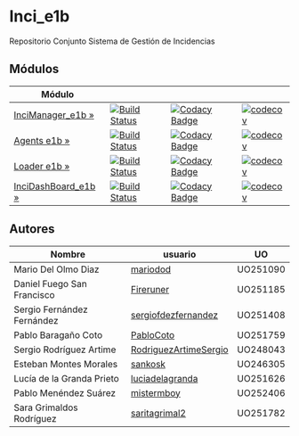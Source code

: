 # Inci_e1b
Repositorio Conjunto Sistema de Gestión de Incidencias

## Módulos
| Módulo | | | | 
|---------------------|---|---|---|
| [InciManager_e1b »](https://github.com/Arquisoft/InciManager_e1b) | [![Build Status](https://travis-ci.org/Arquisoft/InciManager_e1b.svg?branch=master)](https://travis-ci.org/Arquisoft/InciManager_e1b) | [![Codacy Badge](https://api.codacy.com/project/badge/Grade/1d7cb9ab12dd4230a9a1ccdc3a723185)](https://www.codacy.com/app/jelabra/InciManager_e1b?utm_source=github.com&amp;utm_medium=referral&amp;utm_content=Arquisoft/InciManager_e1b&amp;utm_campaign=Badge_Grade)|[![codecov](https://codecov.io/gh/Arquisoft/InciManager_e1b/branch/master/graph/badge.svg)](https://codecov.io/gh/Arquisoft/InciManager_e1b)
| [Agents e1b »](https://github.com/Arquisoft/Agents_e1b) | [![Build Status](https://travis-ci.org/Arquisoft/Agents_e1b.svg?branch=master)](https://travis-ci.org/Arquisoft/Agents_e1b)| [![Codacy Badge](https://api.codacy.com/project/badge/Grade/52c0a7fa26854206a17e11d781bd421c)](https://www.codacy.com/app/jelabra/Agents_e1a?utm_source=github.com&amp;utm_medium=referral&amp;utm_content=Arquisoft/Agents_e1a&amp;utm_campaign=Badge_Grade)|[![codecov](https://codecov.io/gh/Arquisoft/Agents_e1a/branch/master/graph/badge.svg)](https://codecov.io/gh/Arquisoft/Agents_e1a) 
| [Loader e1b »](https://github.com/Arquisoft/Loader_e1b) |[![Build Status](https://travis-ci.org/Arquisoft/Loader_e1b.svg?branch=master)](https://travis-ci.org/Arquisoft/Loader_e1b) | [![Codacy Badge](https://api.codacy.com/project/badge/Grade/6308efdd6cbf43fcb00b4f1f8b3e83f3)](https://www.codacy.com/app/jelabra/Loader_e1b?utm_source=github.com&amp;utm_medium=referral&amp;utm_content=Arquisoft/Loader_e1b&amp;utm_campaign=Badge_Grade)|[![codecov](https://codecov.io/gh/Arquisoft/Loader_e1b/branch/master/graph/badge.svg)](https://codecov.io/gh/Arquisoft/Loader_e1b)| 
| [InciDashBoard_e1b »](https://github.com/Arquisoft/InciDashboard_e1b) | [![Build Status](https://travis-ci.org/Arquisoft/InciDashboard_e1b.svg?branch=master)](https://travis-ci.org/Arquisoft/InciDashboard_e1b)|[![Codacy Badge](https://api.codacy.com/project/badge/Grade/6308efdd6cbf43fcb00b4f1f8b3e83f3)](https://app.codacy.com/app/mariodod/InciDashboard_e1b/dashboard) |[![codecov](https://codecov.io/gh/Arquisoft/InciDashboard_e1b/branch/master/graph/badge.svg)](https://codecov.io/gh/Arquisoft/InciDashboard_e1b)
  
 
## Autores

Nombre | usuario | UO
--- | --- | ---
Mario Del Olmo Diaz | [mariodod](https://github.com/mariodod) | UO251090
Daniel Fuego San Francisco | [Fireruner](https://github.com/Fireruner) | UO251185
Sergio Fernández Fernández | [sergiofdezfernandez](https://github.com/sergiofdezfernandez) | UO251408
Pablo Baragaño Coto | [PabloCoto](https://github.com/PabloCoto) | UO251759
Sergio Rodríguez Artime | [RodriguezArtimeSergio](https://github.com/RodriguezArtimeSergio) | UO248043
Esteban Montes Morales | [sankosk](https://github.com/sankosk) | UO246305
Lucía de la Granda Prieto | [luciadelagranda](https://github.com/luciadelagranda) | UO251626
Pablo Menéndez Suárez | [mistermboy](https://github.com/mistermboy) | UO252406
Sara Grimaldos Rodríguez | [saritagrimal2](https://github.com/saritagrimal2) | UO251782
